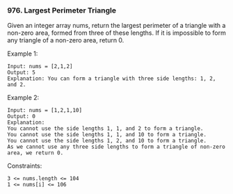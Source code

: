 ### 976. Largest Perimeter Triangle

Given an integer array nums, return the largest perimeter of a triangle with a non-zero area, formed from three of these lengths. If it is impossible to form any triangle of a non-zero area, return 0.



Example 1:

    Input: nums = [2,1,2]
    Output: 5
    Explanation: You can form a triangle with three side lengths: 1, 2, and 2.

Example 2:

    Input: nums = [1,2,1,10]
    Output: 0
    Explanation:
    You cannot use the side lengths 1, 1, and 2 to form a triangle.
    You cannot use the side lengths 1, 1, and 10 to form a triangle.
    You cannot use the side lengths 1, 2, and 10 to form a triangle.
    As we cannot use any three side lengths to form a triangle of non-zero area, we return 0.



Constraints:

    3 <= nums.length <= 104
    1 <= nums[i] <= 106
